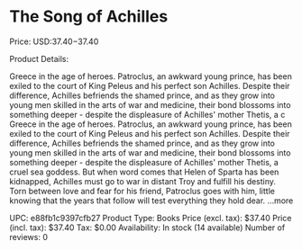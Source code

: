 # The Song of Achilles

Price: USD:$37.40-$37.40

Product Details:

Greece in the age of heroes. Patroclus, an awkward young prince, has been exiled to the court of King Peleus and his perfect son Achilles. Despite their difference, Achilles befriends the shamed prince, and as they grow into young men skilled in the arts of war and medicine, their bond blossoms into something deeper - despite the displeasure of Achilles' mother Thetis, a c Greece in the age of heroes. Patroclus, an awkward young prince, has been exiled to the court of King Peleus and his perfect son Achilles. Despite their difference, Achilles befriends the shamed prince, and as they grow into young men skilled in the arts of war and medicine, their bond blossoms into something deeper - despite the displeasure of Achilles' mother Thetis, a cruel sea goddess. But when word comes that Helen of Sparta has been kidnapped, Achilles must go to war in distant Troy and fulfill his destiny. Torn between love and fear for his friend, Patroclus goes with him, little knowing that the years that follow will test everything they hold dear. ...more

UPC: e88fb1c9397cfb27
Product Type: Books
Price (excl. tax): $37.40
Price (incl. tax): $37.40
Tax: $0.00
Availability: In stock (14 available)
Number of reviews: 0
